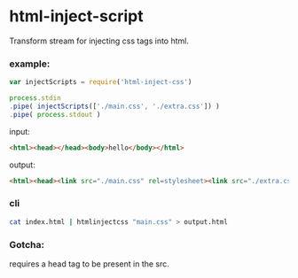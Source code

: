 # html-inject-script

Transform stream for injecting css tags into html.

### example:

```js
var injectScripts = require('html-inject-css')

process.stdin
.pipe( injectScripts(['./main.css', './extra.css']) )
.pipe( process.stdout )
```

input:
```html
<html><head></head><body>hello</body></html>
```
output:
```html
<html><head><link src="./main.css" rel=stylesheet><link src="./extra.css" rel=stylesheet></head><body>hello</body></html>
```

### cli

```bash
cat index.html | htmlinjectcss "main.css" > output.html
```

### Gotcha:
requires a head tag to be present in the src.
